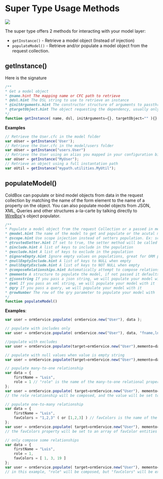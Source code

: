 # Super Type Usage Methods

![](https://raw.githubusercontent.com/ortus-docs/coldbox-docs/master/full/images/ColdBoxMajorClasses.jpg)

The super type offers 2 methods for interacting with your model layer:

* `getInstance()` - Retrieve a model object \(Instead of injection\)
* `populateModel()` - Retrieve and/or populate a model object from the request collection.

## getInstance\(\)

Here is the signature

```javascript
/**
* Get a model object
* @name.hint The mapping name or CFC path to retrieve
* @dsl.hint The DSL string to use to retrieve an instance
* @initArguments.hint The constructor structure of arguments to passthrough when initializing the instance
* @targetObject.hint The object requesting the dependency, usually only used by DSL lookups
*/
function getInstance( name, dsl, initArguments={}, targetObject="" ){}
```

**Examples**

```javascript
// Retrieve the User.cfc in the model folder
var oUser = getInstance('User');
// Retrieve the User.cfc in the model/users folder
var oUser = getInstance("users.User")
// Retrieve the User using an alias you mapped in your configuration binder
var oUser = getInstance("MyUser");
// Retrieve an object using a full instantation path
var oUtil = getInstance("mypath.utilities.MyUtil");
```

## populateModel\(\)

ColdBox can populate or bind model objects from data in the request collection by matching the name of the form element to the name of a property on the object. You can also populate model objects from JSON, XML, Queries and other structures a-la-carte by talking directly to [WireBox](http://wirebox.ortusbooks.com/content/wirebox_object_populator/index.html)'s object populator.

```javascript
/**
* Populate a model object from the request Collection or a passed in memento structure
* @model.hint The name of the model to get and populate or the acutal model object. If you already have an instance of a model, then use the populateBean() method
* @scope.hint Use scope injection instead of setters population. Ex: scope=variables.instance.
* @trustedSetter.hint If set to true, the setter method will be called even if it does not exist in the object
* @include.hint A list of keys to include in the population
* @exclude.hint A list of keys to exclude in the population
* @ignoreEmpty.hint Ignore empty values on populations, great for ORM population
* @nullEmptyInclude.hint A list of keys to NULL when empty
* @nullEmptyExclude.hint A list of keys to NOT NULL when empty
* @composeRelationships.hint Automatically attempt to compose relationships from memento
* @memento A structure to populate the model, if not passed it defaults to the request collection
* @jsonstring If you pass a json string, we will populate your model with it
* @xml If you pass an xml string, we will populate your model with it
* @qry If you pass a query, we will populate your model with it
* @rowNumber The row of the qry parameter to populate your model with
*/
function populateModel()
```

**Examples**:

```javascript
var user = ormService.populate( ormService.new("User"), data );

// populate with includes only
var user = ormService.populate( ormService.new("User"), data, "fname,lname,email" );

//populate with excludes
var user = ormService.populate(target=ormService.new("User"),memento=data,exclude="id,setup,total" );

// populate with null values when value is empty string
var user = ormService.populate(target=ormService.new("User"),memento=data,nullEmptyInclude="lastName,dateOfBirth" );

// populate many-to-one relationship
var data = {
    firstName = "Luis",
    role = 1 // "role" is the name of the many-to-one relational property, and one is the key value
};
var user = ormService.populate( target=ormService.new("User"), memento=data, composeRelationships=true );
// the role relationship will be composed, and the value will be set to the appropriate instance of the Role model

// populate one-to-many relationship
var data = {
    firstName = "Luis",
    favColors = "1,2,3" ( or [1,2,3] ) // favColors is the name of the one-to-many relational property, and 1, 2 and 3 are key values of favColor models
};
var user = ormService.populate( target=ormService.new("User"), memento=data, composeRelationships=true );
// the favColors property will be set to an array of favColor entities

// only compose some relationships
var data = {
    firstName = "Luis",
    role = 1,
    favColors = [ 1, 3, 19 ]
};
var user = ormService.populate( target=ormService.new("User"), memento=data, composeRelationships=true, exclude="favColors" );
// in this example, "role" will be composed, but "favColors" will be excluded
```

